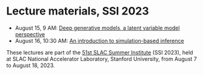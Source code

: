 # Lecture materials, SSI 2023

- August 15, 9 AM: [Deep generative models, a latent variable model perspective](https://glouppe.github.io/ssi2023/?p=lecture-lvm.md)
- August 16, 10:30 AM: [An introduction to simulation-based inference](https://glouppe.github.io/ssi2023/?p=lecture-sbi.md)

These lectures are part of the [51st SLAC Summer Institute](https://indico.slac.stanford.edu/event/7540/page/30-program) (SSI 2023), held at SLAC National Accelerator Laboratory, Stanford University, from August 7 to August 18, 2023.
